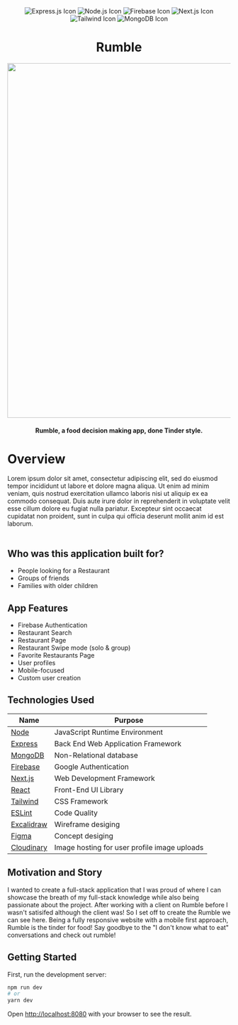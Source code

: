 <div align="center" width="100%">
  <img src="https://img.shields.io/badge/express.js-%23404d59.svg?style=for-the-badge&logo=express&logoColor=%2361DAFB" alt="Express.js Icon" />
  <img src="https://img.shields.io/badge/node.js-6DA55F?style=for-the-badge&logo=node.js&logoColor=white" alt="Node.js Icon" />
  <img src="https://img.shields.io/badge/firebase-%23039BE5.svg?style=for-the-badge&logo=firebase" alt="Firebase Icon" />
  <img src="https://img.shields.io/badge/Next-black?style=for-the-badge&logo=next.js&logoColor=white" alt="Next.js Icon" />
  <img src="https://img.shields.io/badge/tailwindcss-%2338B2AC.svg?style=for-the-badge&logo=tailwind-css&logoColor=white" alt="Tailwind Icon" />
  <img src="https://img.shields.io/badge/MongoDB-%234ea94b.svg?style=for-the-badge&logo=mongodb&logoColor=white" alt="MongoDB Icon" />
</div>

<h1 align="center">Rumble</h1>

<div align="center" width="100%">
  <img src="https://i.imgur.com/1MCb4OE.png" height="800px">
</div>

<h4 align="center">Rumble, a food decision making app, done Tinder style.</h4>

<h1>Overview</h1>
Lorem ipsum dolor sit amet, consectetur adipiscing elit, sed do eiusmod tempor incididunt ut labore et dolore magna aliqua. Ut enim ad minim veniam, quis nostrud exercitation ullamco laboris nisi ut aliquip ex ea commodo consequat. Duis aute irure dolor in reprehenderit in voluptate velit esse cillum dolore eu fugiat nulla pariatur. Excepteur sint occaecat cupidatat non proident, sunt in culpa qui officia deserunt mollit anim id est laborum.
<br>
<br>

<h2>Who was this application built for?</h2>
<ul>
  <li>People looking for a Restaurant</li>
  <li>Groups of friends</li>
  <li>Families with older children</li>
</ul>

<h2>App Features</h2>
<ul>
  <li>Firebase Authentication</li>
  <li>Restaurant Search</li>
  <li>Restaurant Page</li>
  <li>Restaurant Swipe mode (solo & group)</li>
  <li>Favorite Restaurants Page</li>
  <li>User profiles</li>
  <li>Mobile-focused</li>
  <li>Custom user creation</li>
</ul>

<h2>Technologies Used</h2>

| Name | Purpose |
| --- | --- |
| [Node](https://nodejs.org/en/) | JavaScript Runtime Environment |
| [Express](https://expressjs.com/) | Back End Web Application Framework |
| [MongoDB](https://www.mongodb.com/) | Non-Relational database |
| [Firebase](https://firebase.google.com/) | Google Authentication |
| [Next.js](https://nextjs.org/) | Web Development Framework |
| [React](https://reactjs.org/) | Front-End UI Library |
| [Tailwind](https://tailwindcss.com/) | CSS Framework |
| [ESLint](https://eslint.org/) | Code Quality |
| [Excalidraw](https://www.figma.com/) | Wireframe desiging |
| [Figma](https://www.figma.com/) | Concept desiging |
| [Cloudinary](https://cloudinary.com/) | Image hosting for user profile image uploads |

## Motivation and Story
I wanted to create a full-stack application that I was proud of where I can showcase the breath of my full-stack knowledge while also being passionate about the project. After working with a client on Rumble before I wasn't satisifed although the client was! So I set off to create the Rumble we can see here. Being a fully responsive website with a mobile first approach, Rumble is the tinder for food! Say goodbye to the "I don't know what to eat" conversations and check out rumble! 

## Getting Started

First, run the development server:

```bash
npm run dev
# or
yarn dev
```

Open [http://localhost:8080](http://localhost:8080) with your browser to see the result.
